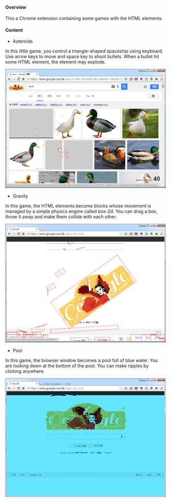 #### Overview
This a Chrome extension containing some games with the HTML elements.

#### Content
- Asteroids

In this little game, you control a triangle-shaped spaceship using keyboard. Use arrow keys to move and space key to shoot bullets. When a bullet hit some HTML element, the element may explode.

![asteroids](./screenshot/asteroids.png "asteroids")


- Gravity

In this game, the HTML elements become blocks whose movement is managed by a simple physics engine called box-2d. You can drag a box, throw it away and make them collide with each other.

![gravity](./screenshot/gravity.png "gravity")

- Pool

In this game, the browser window becomes a pool full of blue water. You are looking down at the bottom of the pool. You can make ripples by clicking anywhere.

![pool](./screenshot/pool.png "pool")
